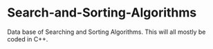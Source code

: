 # Search-and-Sorting-Algorithms
Data base of Searching and Sorting Algorithms. This will all mostly be coded in C++.
